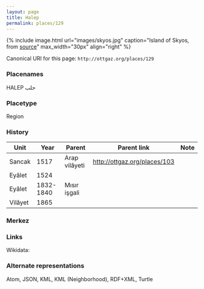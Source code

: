 ```yaml
---
layout: page
title: Halep
permalink: places/129
---
```


{% include image.html url="images/skyos.jpg" caption="Island of Skyos, from [source](https://www.flickr.com/photos/medmss/3905335072/in/photostream/)" max_width="30px" align="right" %}

Canonical URI for this page:
`http://ottgaz.org/places/129`

### Placenames
HALEP
حلب			

### Placetype				
Region			
			
### History		
												
Unit|Year|Parent|Parent link|Note
---|---|---|---|---
Sancak|1517|Arap vilâyeti|<http://ottgaz.org/places/103>|	
Eyâlet|1524|||	
Eyâlet|1832-1840|Mısır işgali||
Vilâyet|1865|||

### Merkez

### Links
Wikidata: 

### Alternate representations
Atom, JSON, KML, KML (Neighborhood), RDF+XML, Turtle
